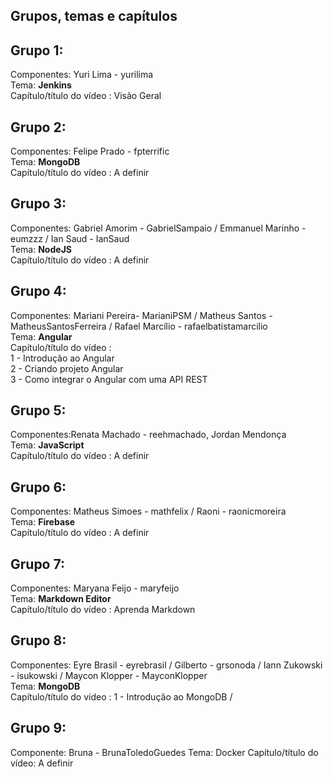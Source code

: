 Grupos, temas e capítulos
--------------------------
Grupo 1:   
---------  
Componentes: Yuri Lima - yurilima    
Tema: **Jenkins**  
Capítulo/título do vídeo : Visão Geral  

Grupo 2:   
---------  
Componentes: Felipe Prado - fpterrific  
Tema: **MongoDB**  
Capítulo/título do vídeo : A definir  

Grupo 3:   
---------  
Componentes: Gabriel Amorim - GabrielSampaio / Emmanuel Marinho - eumzzz / Ian Saud - IanSaud  
Tema: **NodeJS**  
Capítulo/título do vídeo : A definir  

Grupo 4:   
---------  
Componentes: Mariani Pereira- MarianiPSM / Matheus Santos - MatheusSantosFerreira / Rafael Marcílio - rafaelbatistamarcilio  
Tema: **Angular**  
Capítulo/título do vídeo :   
1 - Introdução ao Angular  
2 - Criando projeto Angular  
3 - Como integrar o Angular com uma API REST   

Grupo 5:   
---------  
Componentes:Renata Machado - reehmachado, Jordan Mendonça  
Tema: **JavaScript**  
Capítulo/título do vídeo : A definir  

Grupo 6:
---------  
Componentes: Matheus Simoes - mathfelix / Raoni - raonicmoreira  
Tema: **Firebase**  
Capítulo/título do vídeo : A definir  

Grupo 7:   
---------  
Componentes: Maryana Feijo - maryfeijo    
Tema: **Markdown Editor**  
Capítulo/título do vídeo : Aprenda Markdown

Grupo 8:   
---------  
Componentes: Eyre Brasil - eyrebrasil / Gilberto - grsonoda / Iann Zukowski - isukowski / Maycon Klopper - MayconKlopper    
Tema: **MongoDB**  
Capítulo/título do vídeo : 1 - Introdução ao MongoDB / 

Grupo 9:
--------
Componente: Bruna - BrunaToledoGuedes
Tema: Docker
Capítulo/título do vídeo: A definir 

